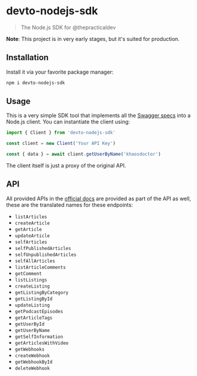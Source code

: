 # devto-nodejs-sdk

> The Node.js SDK for @thepracticaldev

**Note**: This project is in very early stages, but it's suited for production.

## Installation

Install it via your favorite package manager:

```bash
npm i devto-nodejs-sdk
```

## Usage

This is a very simple SDK tool that implements all the [Swagger specs](https://github.com/thepracticaldev/dev.to/blob/master/docs/api_v0.yml) into a Node.js client. You can instantiate the client using:

```ts
import { Client } from 'devto-nodejs-sdk'

const client = new Client('Your API Key')

const { data } = await client.getUserByName('khaosdoctor')
```

The client itself is just a proxy of the original API.

## API

All provided APIs in the [official docs](https://docs.dev.to/api/) are provided as part of the API as well, these are the translated names for these endpoints:

- `listArticles`
- `createArticle`
- `getArticle`
- `updateArticle`
- `selfArticles`
- `selfPublishedArticles`
- `selfUnpublishedArticles`
- `selfAllArticles`
- `listArticleComments`
- `getComment`
- `listListings`
- `createListing`
- `getListingByCategory`
- `getListingById`
- `updateListing`
- `getPodcastEpisodes`
- `getArticleTags`
- `getUserById`
- `getUserByName`
- `getSelfInformation`
- `getArticlesWithVideo`
- `getWebhooks`
- `createWebhook`
- `getWebhookById`
- `deleteWebhook`
